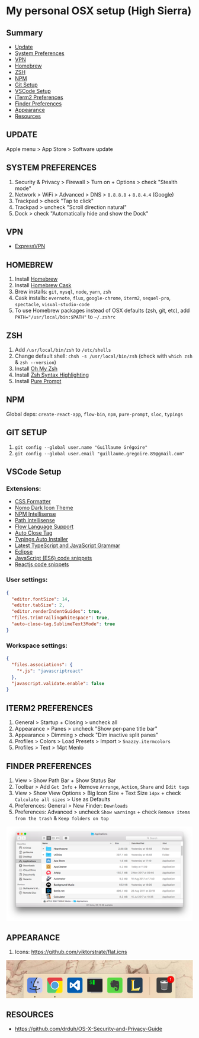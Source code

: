 # My personal OSX setup (High Sierra)

## Summary

* [Update](#update)
* [System Preferences](#system-preferences)
* [VPN](#vpn)
* [Homebrew](#homebrew)
* [ZSH](#zsh)
* [NPM](#npm)
* [Git Setup](#git-setup)
* [VSCode Setup](#vscode-setup)
* [iTerm2 Preferences](#iterm2-preferences)
* [Finder Preferences](#finder-preferences)
* [Appearance](#appearance)
* [Resources](#resources)

## UPDATE

Apple menu > App Store > Software update

## SYSTEM PREFERENCES

1. Security & Privacy > Firewall > Turn on + Options > check "Stealth mode"
2. Network > WiFi > Advanced > DNS > `8.8.8.8` + `8.8.4.4` (Google)
3. Trackpad > check "Tap to click"
4. Trackpad > uncheck "Scroll direction natural"
5. Dock > check "Automatically hide and show the Dock"

## VPN

* [ExpressVPN](https://www.expressvpn.com)

## HOMEBREW

1. Install [Homebrew](http://brew.sh)
2. Install [Homebrew Cask](https://caskroom.github.io)
3. Brew installs: `git`, `mysql`, `node`, `yarn`, `zsh`
4. Cask installs: `evernote`, `flux`, `google-chrome`, `iterm2`, `sequel-pro`, `spectacle`, `visual-studio-code`
5. To use Homebrew packages instead of OSX defaults (zsh, git, etc), add `PATH="/usr/local/bin:$PATH"` to `~/.zshrc`

## ZSH

1. Add `/usr/local/bin/zsh` to `/etc/shells`
2. Change default shell: `chsh -s /usr/local/bin/zsh` (check with `which zsh` & `zsh --version`)
3. Install [Oh My Zsh](http://ohmyz.sh)
4. Install [Zsh Syntax Highlighting](https://github.com/zsh-users/zsh-syntax-highlighting/blob/master/INSTALL.md#oh-my-zsh)
5. Install [Pure Prompt](https://github.com/sindresorhus/pure)

## NPM

Global deps: `create-react-app`, `flow-bin`, `npm`, `pure-prompt`, `sloc`, `typings`

## GIT SETUP

1. `git config --global user.name "Guillaume Grégoire"`
2. `git config --global user.email "guillaume.gregoire.89@gmail.com"`

## VSCode Setup

### Extensions: 

* [CSS Formatter](https://marketplace.visualstudio.com/items?itemName=aeschli.vscode-css-formatter)
* [Nomo Dark Icon Theme](https://marketplace.visualstudio.com/items?itemName=be5invis.vscode-icontheme-nomo-dark)
* [NPM Intellisense](https://marketplace.visualstudio.com/items?itemName=christian-kohler.npm-intellisense)
* [Path Intellisense](https://marketplace.visualstudio.com/items?itemName=christian-kohler.path-intellisense)
* [Flow Language Support](https://marketplace.visualstudio.com/items?itemName=flowtype.flow-for-vscode)
* [Auto Close Tag](https://marketplace.visualstudio.com/items?itemName=formulahendry.auto-close-tag)
* [Typings Auto Installer](https://marketplace.visualstudio.com/items?itemName=jvitor83.typings-autoinstaller)
* [Latest TypeScript and JavaScript Grammar](https://marketplace.visualstudio.com/items?itemName=ms-vscode.typescript-javascript-grammar)
* [Eclipse](https://marketplace.visualstudio.com/items?itemName=tdtp23.eclipse-theme)
* [JavaScript (ES6) code snippets](https://marketplace.visualstudio.com/items?itemName=xabikos.JavaScriptSnippets)
* [Reactjs code snippets](https://marketplace.visualstudio.com/items?itemName=xabikos.ReactSnippets)

### User settings:

```json
{
  "editor.fontSize": 14,
  "editor.tabSize": 2,
  "editor.renderIndentGuides": true,
  "files.trimTrailingWhitespace": true,
  "auto-close-tag.SublimeText3Mode": true
}
```

### Workspace settings:

```json
{
  "files.associations": {
    "*.js": "javascriptreact"
  },
  "javascript.validate.enable": false
}
```

## ITERM2 PREFERENCES

1. General > Startup + Closing > uncheck all
2. Appearance > Panes > uncheck "Show per-pane title bar"
3. Appearance > Dimming > check "Dim inactive split panes" 
4. Profiles > Colors > Load Presets > Import > `Snazzy.itermcolors`
5. Profiles > Text > 14pt Menlo

## FINDER PREFERENCES

1. View > Show Path Bar + Show Status Bar
2. Toolbar > Add `Get Info` + Remove `Arrange`, `Action`, `Share` and `Edit tags`
3. View > Show View Options > Big Icon Size + Text Size `14px` + check `Calculate all sizes` > Use as Defaults
4. Preferences: General > New Finder: `Downloads`
5. Preferences: Advanced > uncheck `Show warnings` + check `Remove items from the trash` & `Keep folders on top`

![screenshot](https://github.com/ggregoire/osx-setup/blob/master/img/finder.png?raw=true)

## APPEARANCE

1. Icons: https://github.com/viktorstrate/flat.icns

![screenshot](https://github.com/ggregoire/osx-setup/blob/master/img/dock.png?raw=true)

## RESOURCES

* https://github.com/drduh/OS-X-Security-and-Privacy-Guide
